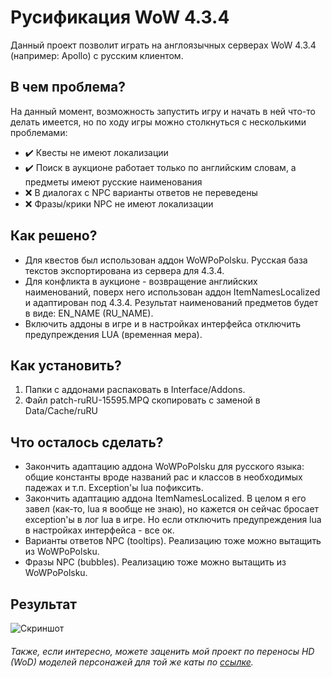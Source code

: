 # Русификация WoW 4.3.4
Данный проект позволит играть на англоязычных серверах WoW 4.3.4 (например: Apollo) с русским клиентом.

## В чем проблема?

На данный момент, возможность запустить игру и начать в ней что-то делать имеется, но по ходу игры можно столкнуться с несколькими проблемами:
- :heavy_check_mark: Квесты не имеют локализации 
- :heavy_check_mark: Поиск в аукционе работает только по английским словам, а предметы имеют русские наименования
- :x: В диалогах с NPC варианты ответов не переведены
- :x: Фразы/крики NPC не имеют локализации 

## Как решено?

- Для квестов был использован аддон WoWPoPolsku. Русская база текстов экспортирована из сервера для 4.3.4. 
- Для конфликта в аукционе - возвращение английских наименований, поверх него использован аддон ItemNamesLocalized и адаптирован под 4.3.4. Результат наименований предметов будет в виде: EN_NAME (RU_NAME).
- Включить аддоны в игре и в настройках интерфейса отключить предупреждения LUA (временная мера).

## Как установить?

1. Папки с аддонами распаковать в Interface/Addons.
2. Файл patch-ruRU-15595.MPQ скопировать с заменой в Data/Cache/ruRU

## Что осталось сделать?

- Закончить адаптацию аддона WoWPoPolsku для русского языка: общие константы вроде названий рас и классов в необходимых падежах и т.п. Exception'ы lua пофиксить.
- Закончить адаптацию аддона ItemNamesLocalized. В целом я его завел (как-то, lua я вообще не знаю), но кажется он сейчас бросает exception'ы в лог lua в игре. Но если отключить предупреждения lua в настройках интерфейса - все ок.
- Варианты ответов NPC (tooltips). Реализацию тоже можно вытащить из WoWPoPolsku.
- Фразы NPC (bubbles). Реализацию тоже можно вытащить из WoWPoPolsku.

## Результат

![Скриншот](https://user-images.githubusercontent.com/46904553/167512191-c7f358d4-7b33-46bf-8dbd-c2afcb4e764c.jpg)

###### Также, если интересно, можете заценить мой проект по переносы HD (WoD) моделей персонажей для той же каты по [ссылке](https://www.youtube.com/watch?v=3aIgwAx-pco&t=5s&ab_channel=Metavice).
